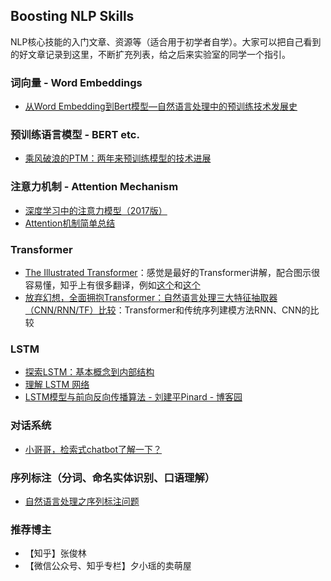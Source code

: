 ## Boosting NLP Skills

NLP核心技能的入门文章、资源等（适合用于初学者自学）。大家可以把自己看到的好文章记录到这里，不断扩充列表，给之后来实验室的同学一个指引。

### 词向量 - Word Embeddings
- [从Word Embedding到Bert模型—自然语言处理中的预训练技术发展史](https://zhuanlan.zhihu.com/p/49271699)

### 预训练语言模型 - BERT etc.
- [乘风破浪的PTM：两年来预训练模型的技术进展](https://zhuanlan.zhihu.com/p/254821426)

### 注意力机制 - Attention Mechanism
- [深度学习中的注意力模型（2017版）](https://zhuanlan.zhihu.com/p/37601161)
- [Attention机制简单总结](https://zhuanlan.zhihu.com/p/46313756)

### Transformer
- [The Illustrated Transformer](http://jalammar.github.io/illustrated-transformer/)：感觉是最好的Transformer讲解，配合图示很容易懂，知乎上有很多翻译，例如[这个](https://zhuanlan.zhihu.com/p/196642078)和[这个](https://zhuanlan.zhihu.com/p/48508221)
- [放弃幻想，全面拥抱Transformer：自然语言处理三大特征抽取器（CNN/RNN/TF）比较](https://zhuanlan.zhihu.com/p/54743941)：Transformer和传统序列建模方法RNN、CNN的比较

### LSTM
- [探索LSTM：基本概念到内部结构](https://zhuanlan.zhihu.com/p/27345523)
- [理解 LSTM 网络](https://www.jianshu.com/p/9dc9f41f0b29)
- [LSTM模型与前向反向传播算法 - 刘建平Pinard - 博客园](http://www.cnblogs.com/pinard/p/6519110.html)

### 对话系统
- [小哥哥，检索式chatbot了解一下？](https://mp.weixin.qq.com/s?__biz=MzIwNzc2NTk0NQ==&mid=2247484934&idx=1&sn=40332a00a0a8f4b3943ec0dae35d5c5a&chksm=970c2ed0a07ba7c67248524c08b1cb49217598c93a3b4ba2a8eda053a443136a3a8c578c4121&mpshare=1&scene=1&srcid=1025u0YxSzNgMKTRzA1m7VzL#rd)

### 序列标注（分词、命名实体识别、口语理解）
- [自然语言处理之序列标注问题](http://www.cnblogs.com/jiangxinyang/p/9368482.html)

### 推荐博主
- 【知乎】张俊林
- 【微信公众号、知乎专栏】夕小瑶的卖萌屋
